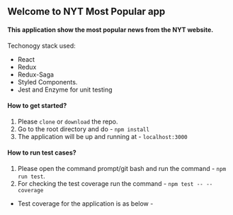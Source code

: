 
## Welcome to NYT Most Popular app
#### This application show the most popular news from the NYT website.

Techonogy stack used:  
- React 
- Redux 
- Redux-Saga 
- Styled Components.
- Jest and Enzyme for unit testing


#### How to get started?

1. Please `clone` or `download` the repo. 
2. Go to the root directory and do - `npm install`
3. The application will be up and running at - `localhost:3000`

#### How to run test cases?  
1. Please open the command prompt/git bash and run the command - `npm run test`.
2. For checking the test coverage run the command - `npm test -- --coverage`

- Test coverage for the application is as below - 

